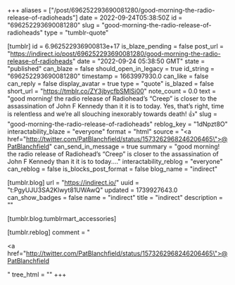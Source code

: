 +++
aliases = ["/post/696252293690081280/good-morning-the-radio-release-of-radioheads"]
date = 2022-09-24T05:38:50Z
id = "696252293690081280"
slug = "good-morning-the-radio-release-of-radioheads"
type = "tumblr-quote"

[tumblr]
id = 6.962522936900813e+17
is_blaze_pending = false
post_url = "https://indirect.io/post/696252293690081280/good-morning-the-radio-release-of-radioheads"
date = "2022-09-24 05:38:50 GMT"
state = "published"
can_blaze = false
should_open_in_legacy = true
id_string = "696252293690081280"
timestamp = 1663997930.0
can_like = false
can_reply = false
display_avatar = true
type = "quote"
is_blazed = false
short_url = "https://tmblr.co/ZY3jbycfbSMlSi00"
note_count = 0.0
text = "good morning! the radio release of Radiohead&rsquo;s &ldquo;Creep&rdquo; is closer to the assassination of John F Kennedy than it it is to today. Yes, that&rsquo;s right, time is  relentless and we&rsquo;re all slouching inexorably towards death! 👍"
slug = "good-morning-the-radio-release-of-radioheads"
reblog_key = "1dNpzt8O"
interactability_blaze = "everyone"
format = "html"
source = "<a href=\"http://twitter.com/PatBlanchfield/status/1573262968246206465\">@PatBlanchfield</a>"
can_send_in_message = true
summary = "good morning! the radio release of Radiohead’s “Creep” is closer to the assassination of John F Kennedy than it it is to today...."
interactability_reblog = "everyone"
can_reblog = false
is_blocks_post_format = false
blog_name = "indirect"

[tumblr.blog]
url = "https://indirect.io/"
uuid = "t:PgyUJU3SA2Klwyt81UWAwQ"
updated = 1739927643.0
can_show_badges = false
name = "indirect"
title = "indirect"
description = ""

[tumblr.blog.tumblrmart_accessories]

[tumblr.reblog]
comment = "<p><a href=\"http://twitter.com/PatBlanchfield/status/1573262968246206465\">@PatBlanchfield</a></p>"
tree_html = ""
+++
